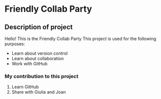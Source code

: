 # Friendly Collab Party
## Description of project

Hello! This is the Friendly Collab Party 
This project is used for the following purposes: 

- Learn about version control 
- Learn about collaboration
- Work with GitHub

### My contribution to this project
1. Learn GitHub
2. Share with Giulia and Joan

